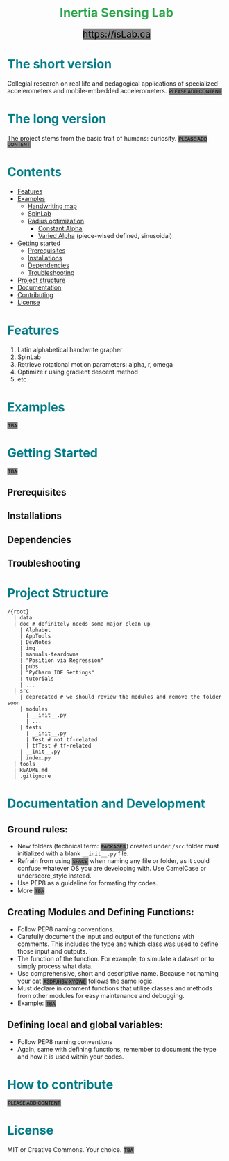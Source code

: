 <div class="header" style="margin-bottom: 2rem; text-align: center;">
  <h1>Inertia Sensing Lab</h1>
  <a href="https://isLab.ca"><span style="background: grey; color: black; font-size: 16pt">https://isLab.ca</span></a>
</div>

<div class="body">

# The short version
Collegial research on real life and pedagogical applications of specialized accelerometers and mobile-embedded accelerometers. <span class="block">Please add content</span>

# The long version
The project stems from the basic trait of humans: curiosity. <span class="block">Please add content</span>

# Contents
- [Features]()
- [Examples]()
  - [Handwriting map]()
  - [SpinLab]()
  - [Radius optimization]()
    - [Constant Alpha]()
    - [Varied Alpha]() (piece-wised defined, sinusoidal)
- [Getting started](#getting-started)
  - [Prerequisites](#prerequisites)
  - [Installations](#installations)
  - [Dependencies](#dependencies)
  - [Troubleshooting](#troubleshooting)
- [Project structure]()
- [Documentation]()
- [Contributing]()
- [License]()

# Features
1. Latin alphabetical handwrite grapher
2. SpinLab
3. Retrieve rotational motion parameters: alpha, r, omega
4. Optimize r using gradient descent method
5. etc

# Examples
<span class="block">TBA</span>

# Getting Started
<span class="block">TBA</span>

## Prerequisites

## Installations

## Dependencies

## Troubleshooting

# Project Structure
```
/{root}
  | data
  | doc # definitely needs some major clean up
    | Alphabet
    | AppTools
    | DevNotes
    | img
    | manuals-teardowns
    | "Position via Regression"
    | pubs
    | "PyCharm IDE Settings"
    | tutorials
    | ...
  | src
    | deprecated # we should review the modules and remove the folder soon
    | modules
      | __init__.py
      | ...
    | tests
      | __init__.py
      | Test # not tf-related
      | tfTest # tf-related
    | __init__.py
    | index.py
  | tools
  | README.md
  | .gitignore
```
# Documentation and Development

## Ground rules:
- New folders (technical term: <span class="block">packages</span>) created under ```/src``` folder must initialized with a blank ```__init__.py``` file.
- Refrain from using <span class="block">space</span> when naming any file or folder, as it could confuse whatever OS you are developing with. Use CamelCase or underscore_style instead.
- Use PEP8 as a guideline for formating thy codes.
- More <span class="block">TBA</span>

## Creating Modules and Defining Functions:
- Follow PEP8 naming conventions.
- Carefully document the input and output of the functions with comments. This includes the type and which class was used to define those input and outputs.
- The function of the function. For example, to simulate a dataset or to simply process what data.
- Use comprehensive, short and descriptive name. Because not naming your cat <span class="block"> Asdfjhsv xyqwe</span> follows the same logic.
- Must declare in comment functions that utilize classes and methods from other modules for easy maintenance and debugging.
- Example: <span class="block">TBA</span>

## Defining local and global variables:
- Follow PEP8 naming conventions
- Again, same with defining functions, remember to document the type and how it is used within your codes.

# How to contribute
<span class="block">Please add content</span>

# License
MIT or Creative Commons. Your choice. <span class="block">TBA</span>

</div>

<style>
.header h1 {
  color: #32a852;
}

h1 {
  color: #007e8a;
}

.block {
  display: inline;
  background: grey;
  font-size: 8pt;
  color: black;
  text-transform: uppercase;
  padding: 0.1rem;
  text-align: center;
}

</style>